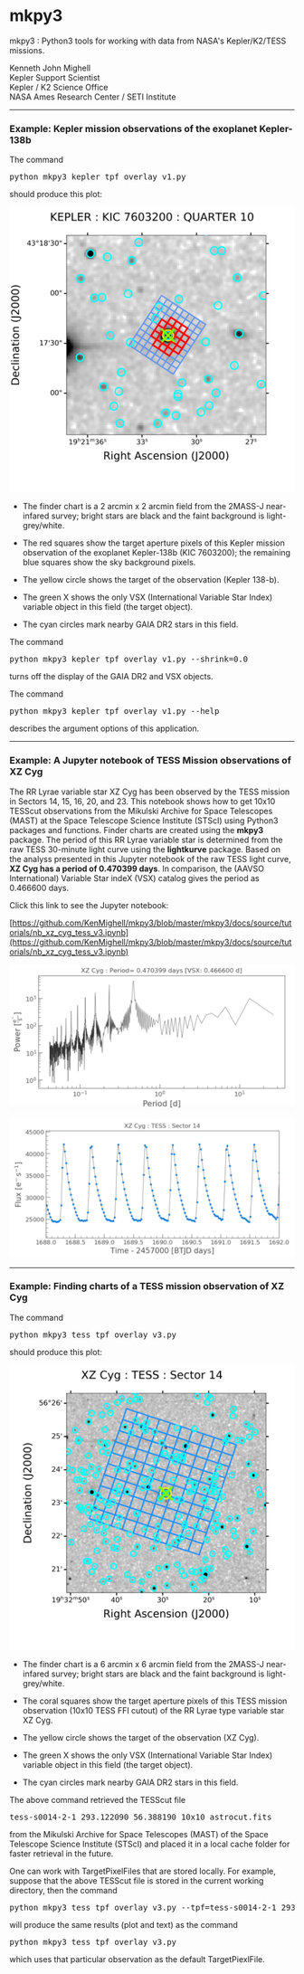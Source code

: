 # mkpy3
mkpy3 : Python3 tools for working with data from NASA's Kepler/K2/TESS missions.

Kenneth John Mighell  
Kepler Support Scientist  
Kepler / K2 Science Office  
NASA Ames Research Center / SETI Institute

---

### Example: Kepler mission observations of the exoplanet Kepler-138b

The command
<pre>
python mkpy3_kepler_tpf_overlay_v1.py
</pre>
should produce this plot:

![](mkpy3_plot_figa.png)

* The finder chart is a 2 arcmin x 2 arcmin field from the 2MASS-J near-infared survey; bright stars are black and the faint background is light-grey/white.

* The red squares show the target aperture pixels of this Kepler mission observation of the exoplanet Kepler-138b (KIC 7603200);
the remaining blue squares show the sky background pixels.

* The yellow circle shows the target of the observation (Kepler 138-b).

* The green X shows the only VSX (International Variable Star Index) variable object in this field (the target object).

* The cyan circles mark nearby GAIA DR2 stars in this field.

The command
<pre>
python mkpy3_kepler_tpf_overlay_v1.py --shrink=0.0
</pre>
turns off the display of the GAIA DR2 and VSX objects.

The command
<pre>
python mkpy3_kepler_tpf_overlay_v1.py --help
</pre>
describes the argument options of this application.

---
### Example: A Jupyter notebook of TESS Mission observations of XZ Cyg

The RR Lyrae variable star XZ Cyg has been observed by the TESS mission in Sectors 14, 15, 16, 20, and 23.  This notebook shows how to get 10x10 TESScut observations from the Mikulski Archive for Space Telescopes (MAST) at the Space Telescope Science Institute (STScI) using Python3 packages and functions.  Finder charts are created using the  **mkpy3** package.  The period of this RR Lyrae variable star is determined from the raw TESS 30-minute light curve using the **lightkurve** package.  Based on the analyss presented in this Jupyter notebook of the raw TESS light curve, **XZ Cyg has a period of 0.470399 days**. In comparison, the (AAVSO International) Variable Star indeX (VSX) catalog gives the period as 0.466600 days.

Click this link to see the Jupyter notebook:

[https://github.com/KenMighell/mkpy3/blob/master/mkpy3/docs/source/tutorials/nb_xz_cyg_tess_v3.ipynb](https://github.com/KenMighell/mkpy3/blob/master/mkpy3/docs/source/tutorials/nb_xz_cyg_tess_v3.ipynb)

![](mkpy3_plot_figc.png)

![](mkpy3_plot_figd.png)

---

### Example: Finding charts of a TESS mission observation of XZ Cyg

The command
<pre>
python mkpy3_tess_tpf_overlay_v3.py
</pre>
should produce this plot:

![](mkpy3_plot_figb.png)

* The finder chart is a 6 arcmin x 6 arcmin field from the 2MASS-J near-infared survey; bright stars are black and the faint background is light-grey/white.

* The coral squares show the target aperture pixels of this TESS mission observation (10x10 TESS FFI cutout) of the RR Lyrae type variable star XZ Cyg.

* The yellow circle shows the target of the observation (XZ Cyg).

* The green X shows the only VSX (International Variable Star Index) variable object in this field (the target object).

* The cyan circles mark nearby GAIA DR2 stars in this field.

The above command retrieved the TESScut file
<pre>
tess-s0014-2-1_293.122090_56.388190_10x10_astrocut.fits
</pre>
from  the Mikulski Archive for Space Telescopes (MAST) of the Space Telescope Science Institute (STScI)
and placed it in a local cache folder for faster retrieval in the future.

One can work with TargetPixelFiles that are stored locally.
For example, suppose that the above TESScut file is stored in the current working directory, then the command
<pre>
python mkpy3_tess_tpf_overlay_v3.py --tpf=tess-s0014-2-1_293.122090_56.388190_10x10_astrocut.fits
</pre>
will produce the same results (plot and text) as the command
<pre>
python mkpy3_tess_tpf_overlay_v3.py
</pre>
which uses that particular observation as the default TargetPiexlFile.
